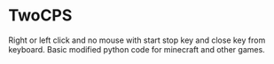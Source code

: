 # TwoCPS
Right or left click and no mouse with start stop key and close key from keyboard. Basic modified python code for minecraft and other games. 
